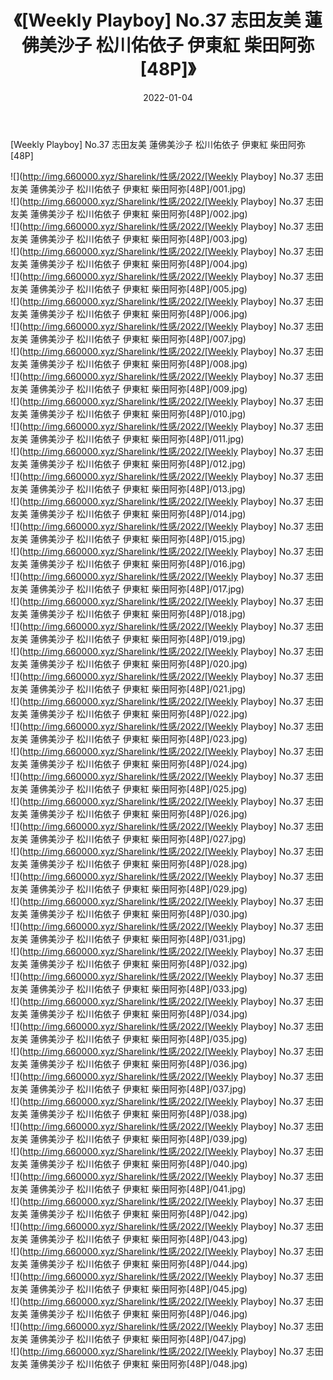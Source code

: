 ﻿---
layout: post
title:  《[Weekly Playboy] No.37 志田友美 蓮佛美沙子 松川佑依子 伊東紅 柴田阿弥[48P]》
date:   2022-01-04
img: http://img.660000.xyz/Sharelink/性感/2022/[Weekly Playboy] No.37 志田友美 蓮佛美沙子 松川佑依子 伊東紅 柴田阿弥[48P]/000.jpg
categories: [美女, 清纯, 唯美]
---

[Weekly Playboy] No.37 志田友美 蓮佛美沙子 松川佑依子 伊東紅 柴田阿弥[48P]

  ![](http://img.660000.xyz/Sharelink/性感/2022/[Weekly Playboy] No.37 志田友美 蓮佛美沙子 松川佑依子 伊東紅 柴田阿弥[48P]/001.jpg) <br> ![](http://img.660000.xyz/Sharelink/性感/2022/[Weekly Playboy] No.37 志田友美 蓮佛美沙子 松川佑依子 伊東紅 柴田阿弥[48P]/002.jpg) <br> ![](http://img.660000.xyz/Sharelink/性感/2022/[Weekly Playboy] No.37 志田友美 蓮佛美沙子 松川佑依子 伊東紅 柴田阿弥[48P]/003.jpg) <br> ![](http://img.660000.xyz/Sharelink/性感/2022/[Weekly Playboy] No.37 志田友美 蓮佛美沙子 松川佑依子 伊東紅 柴田阿弥[48P]/004.jpg) <br> ![](http://img.660000.xyz/Sharelink/性感/2022/[Weekly Playboy] No.37 志田友美 蓮佛美沙子 松川佑依子 伊東紅 柴田阿弥[48P]/005.jpg) <br> ![](http://img.660000.xyz/Sharelink/性感/2022/[Weekly Playboy] No.37 志田友美 蓮佛美沙子 松川佑依子 伊東紅 柴田阿弥[48P]/006.jpg) <br> ![](http://img.660000.xyz/Sharelink/性感/2022/[Weekly Playboy] No.37 志田友美 蓮佛美沙子 松川佑依子 伊東紅 柴田阿弥[48P]/007.jpg) <br> ![](http://img.660000.xyz/Sharelink/性感/2022/[Weekly Playboy] No.37 志田友美 蓮佛美沙子 松川佑依子 伊東紅 柴田阿弥[48P]/008.jpg) <br> ![](http://img.660000.xyz/Sharelink/性感/2022/[Weekly Playboy] No.37 志田友美 蓮佛美沙子 松川佑依子 伊東紅 柴田阿弥[48P]/009.jpg) <br> ![](http://img.660000.xyz/Sharelink/性感/2022/[Weekly Playboy] No.37 志田友美 蓮佛美沙子 松川佑依子 伊東紅 柴田阿弥[48P]/010.jpg) <br> ![](http://img.660000.xyz/Sharelink/性感/2022/[Weekly Playboy] No.37 志田友美 蓮佛美沙子 松川佑依子 伊東紅 柴田阿弥[48P]/011.jpg) <br> ![](http://img.660000.xyz/Sharelink/性感/2022/[Weekly Playboy] No.37 志田友美 蓮佛美沙子 松川佑依子 伊東紅 柴田阿弥[48P]/012.jpg) <br> ![](http://img.660000.xyz/Sharelink/性感/2022/[Weekly Playboy] No.37 志田友美 蓮佛美沙子 松川佑依子 伊東紅 柴田阿弥[48P]/013.jpg) <br> ![](http://img.660000.xyz/Sharelink/性感/2022/[Weekly Playboy] No.37 志田友美 蓮佛美沙子 松川佑依子 伊東紅 柴田阿弥[48P]/014.jpg) <br> ![](http://img.660000.xyz/Sharelink/性感/2022/[Weekly Playboy] No.37 志田友美 蓮佛美沙子 松川佑依子 伊東紅 柴田阿弥[48P]/015.jpg) <br> ![](http://img.660000.xyz/Sharelink/性感/2022/[Weekly Playboy] No.37 志田友美 蓮佛美沙子 松川佑依子 伊東紅 柴田阿弥[48P]/016.jpg) <br> ![](http://img.660000.xyz/Sharelink/性感/2022/[Weekly Playboy] No.37 志田友美 蓮佛美沙子 松川佑依子 伊東紅 柴田阿弥[48P]/017.jpg) <br> ![](http://img.660000.xyz/Sharelink/性感/2022/[Weekly Playboy] No.37 志田友美 蓮佛美沙子 松川佑依子 伊東紅 柴田阿弥[48P]/018.jpg) <br> ![](http://img.660000.xyz/Sharelink/性感/2022/[Weekly Playboy] No.37 志田友美 蓮佛美沙子 松川佑依子 伊東紅 柴田阿弥[48P]/019.jpg) <br> ![](http://img.660000.xyz/Sharelink/性感/2022/[Weekly Playboy] No.37 志田友美 蓮佛美沙子 松川佑依子 伊東紅 柴田阿弥[48P]/020.jpg) <br> ![](http://img.660000.xyz/Sharelink/性感/2022/[Weekly Playboy] No.37 志田友美 蓮佛美沙子 松川佑依子 伊東紅 柴田阿弥[48P]/021.jpg) <br> ![](http://img.660000.xyz/Sharelink/性感/2022/[Weekly Playboy] No.37 志田友美 蓮佛美沙子 松川佑依子 伊東紅 柴田阿弥[48P]/022.jpg) <br> ![](http://img.660000.xyz/Sharelink/性感/2022/[Weekly Playboy] No.37 志田友美 蓮佛美沙子 松川佑依子 伊東紅 柴田阿弥[48P]/023.jpg) <br> ![](http://img.660000.xyz/Sharelink/性感/2022/[Weekly Playboy] No.37 志田友美 蓮佛美沙子 松川佑依子 伊東紅 柴田阿弥[48P]/024.jpg) <br> ![](http://img.660000.xyz/Sharelink/性感/2022/[Weekly Playboy] No.37 志田友美 蓮佛美沙子 松川佑依子 伊東紅 柴田阿弥[48P]/025.jpg) <br> ![](http://img.660000.xyz/Sharelink/性感/2022/[Weekly Playboy] No.37 志田友美 蓮佛美沙子 松川佑依子 伊東紅 柴田阿弥[48P]/026.jpg) <br> ![](http://img.660000.xyz/Sharelink/性感/2022/[Weekly Playboy] No.37 志田友美 蓮佛美沙子 松川佑依子 伊東紅 柴田阿弥[48P]/027.jpg) <br> ![](http://img.660000.xyz/Sharelink/性感/2022/[Weekly Playboy] No.37 志田友美 蓮佛美沙子 松川佑依子 伊東紅 柴田阿弥[48P]/028.jpg) <br> ![](http://img.660000.xyz/Sharelink/性感/2022/[Weekly Playboy] No.37 志田友美 蓮佛美沙子 松川佑依子 伊東紅 柴田阿弥[48P]/029.jpg) <br> ![](http://img.660000.xyz/Sharelink/性感/2022/[Weekly Playboy] No.37 志田友美 蓮佛美沙子 松川佑依子 伊東紅 柴田阿弥[48P]/030.jpg) <br> ![](http://img.660000.xyz/Sharelink/性感/2022/[Weekly Playboy] No.37 志田友美 蓮佛美沙子 松川佑依子 伊東紅 柴田阿弥[48P]/031.jpg) <br> ![](http://img.660000.xyz/Sharelink/性感/2022/[Weekly Playboy] No.37 志田友美 蓮佛美沙子 松川佑依子 伊東紅 柴田阿弥[48P]/032.jpg) <br> ![](http://img.660000.xyz/Sharelink/性感/2022/[Weekly Playboy] No.37 志田友美 蓮佛美沙子 松川佑依子 伊東紅 柴田阿弥[48P]/033.jpg) <br> ![](http://img.660000.xyz/Sharelink/性感/2022/[Weekly Playboy] No.37 志田友美 蓮佛美沙子 松川佑依子 伊東紅 柴田阿弥[48P]/034.jpg) <br> ![](http://img.660000.xyz/Sharelink/性感/2022/[Weekly Playboy] No.37 志田友美 蓮佛美沙子 松川佑依子 伊東紅 柴田阿弥[48P]/035.jpg) <br> ![](http://img.660000.xyz/Sharelink/性感/2022/[Weekly Playboy] No.37 志田友美 蓮佛美沙子 松川佑依子 伊東紅 柴田阿弥[48P]/036.jpg) <br> ![](http://img.660000.xyz/Sharelink/性感/2022/[Weekly Playboy] No.37 志田友美 蓮佛美沙子 松川佑依子 伊東紅 柴田阿弥[48P]/037.jpg) <br> ![](http://img.660000.xyz/Sharelink/性感/2022/[Weekly Playboy] No.37 志田友美 蓮佛美沙子 松川佑依子 伊東紅 柴田阿弥[48P]/038.jpg) <br> ![](http://img.660000.xyz/Sharelink/性感/2022/[Weekly Playboy] No.37 志田友美 蓮佛美沙子 松川佑依子 伊東紅 柴田阿弥[48P]/039.jpg) <br> ![](http://img.660000.xyz/Sharelink/性感/2022/[Weekly Playboy] No.37 志田友美 蓮佛美沙子 松川佑依子 伊東紅 柴田阿弥[48P]/040.jpg) <br> ![](http://img.660000.xyz/Sharelink/性感/2022/[Weekly Playboy] No.37 志田友美 蓮佛美沙子 松川佑依子 伊東紅 柴田阿弥[48P]/041.jpg) <br> ![](http://img.660000.xyz/Sharelink/性感/2022/[Weekly Playboy] No.37 志田友美 蓮佛美沙子 松川佑依子 伊東紅 柴田阿弥[48P]/042.jpg) <br> ![](http://img.660000.xyz/Sharelink/性感/2022/[Weekly Playboy] No.37 志田友美 蓮佛美沙子 松川佑依子 伊東紅 柴田阿弥[48P]/043.jpg) <br> ![](http://img.660000.xyz/Sharelink/性感/2022/[Weekly Playboy] No.37 志田友美 蓮佛美沙子 松川佑依子 伊東紅 柴田阿弥[48P]/044.jpg) <br> ![](http://img.660000.xyz/Sharelink/性感/2022/[Weekly Playboy] No.37 志田友美 蓮佛美沙子 松川佑依子 伊東紅 柴田阿弥[48P]/045.jpg) <br> ![](http://img.660000.xyz/Sharelink/性感/2022/[Weekly Playboy] No.37 志田友美 蓮佛美沙子 松川佑依子 伊東紅 柴田阿弥[48P]/046.jpg) <br> ![](http://img.660000.xyz/Sharelink/性感/2022/[Weekly Playboy] No.37 志田友美 蓮佛美沙子 松川佑依子 伊東紅 柴田阿弥[48P]/047.jpg) <br> ![](http://img.660000.xyz/Sharelink/性感/2022/[Weekly Playboy] No.37 志田友美 蓮佛美沙子 松川佑依子 伊東紅 柴田阿弥[48P]/048.jpg) <br>
